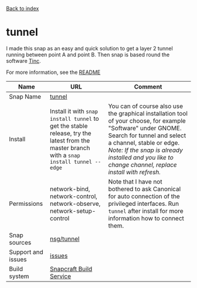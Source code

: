 [Back to index](/)

# tunnel

I made this snap as an easy and quick solution to get a layer 2 tunnel running between point A and point B. Then snap is based round the software [Tinc](https://tinc-vpn.org).

For more information, see the [README](https://github.com/nsg/tunnel/blob/master/README.md)

| Name | URL | Comment |
|------|-----|---------|
| Snap Name| [tunnel](https://snapcraft.io/tunnel) ||
| Install | Install it with `snap install tunnel` to get the stable release, try the latest from the master branch with a `snap install tunnel --edge` | You can of course also use the graphical installation tool of your choose, for example "Software" under GNOME. Search for tunnel and select a channel, stable or edge. *Note: If the snap is already installed and you like to change channel, replace install with refresh.* |
| Permissions | network-bind, network-control, network-observe, network-setup-control | Note that I have not bothered to ask Canonical for auto connection of the privileged interfaces. Run `tunnel` after install for more information how to connect them. |
| Snap sources | [nsg/tunnel](https://github.com/nsg/tunnel) | |
| Support and issues | [issues](https://github.com/nsg/tunnel/issues) | |
| Build system | [Snapcraft Build Service](https://build.snapcraft.io/user/nsg/tunnel) | |

